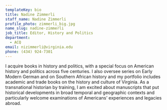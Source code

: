 ```yaml
---
templateKey: bio
title: Nadine Zimmerli
staff_name: Nadine Zimmerli
profile_photo: zimmerli_big.jpg
name_slug: nadine-zimmerli
job_title: Editor, History and Politics
department:
  - ACQ
email: nizimmerli@virginia.edu
phone: (434) 924-7301
---
```

I acquire books in history and politics, with a special focus on American history and politics across five centuries. I also oversee series on Early Modern German and on Southern African history and my portfolio includes academic and trade books on the history and culture of Virginia. As a transnational historian by training, I am excited about manuscripts that put historical developments in broad temporal and geographic contexts and particularly welcome examinations of Americans’ experiences and legacies abroad.